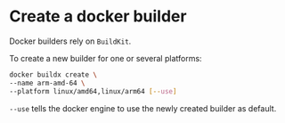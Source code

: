 # Create a docker builder
Docker builders rely on `BuildKit`.

To create a new builder for one or several platforms:
``` sh
docker buildx create \
--name arm-amd-64 \
--platform linux/amd64,linux/arm64 [--use]
```
`--use` tells the docker engine to use the newly created
builder as default.

